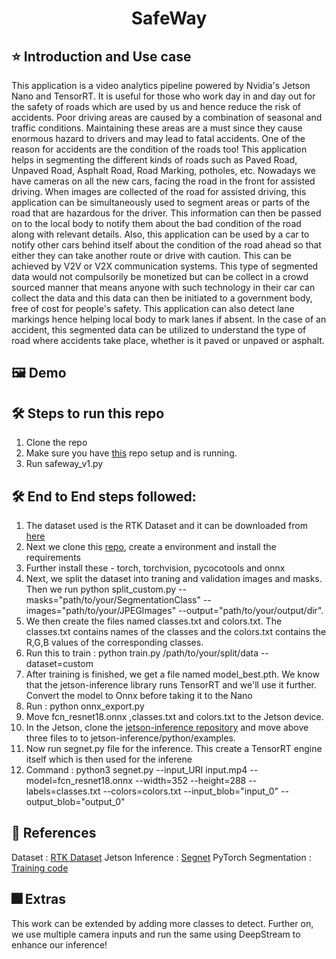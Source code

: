 <h1 align="center">SafeWay</h1>

## :star: Introduction and Use case
This application is a video analytics pipeline powered by Nvidia's Jetson Nano and TensorRT. It is useful for those who work day in and day out for the safety of roads which are used by us and hence reduce the risk of accidents. 
Poor driving areas are caused by a combination of seasonal and traffic conditions. Maintaining these areas are a must since they cause enormous hazard to drivers and may lead to fatal accidents. One of the reason for accidents are the condition of the roads too! 
This application helps in segmenting the different kinds of roads such as Paved Road, Unpaved Road, Asphalt Road, Road Marking, potholes, etc. Nowadays we have cameras on all the new cars, facing the road in the front for assisted driving. When images are collected of the road for assisted driving, this application can be simultaneously used to segment areas or parts of the road that are hazardous for the driver. This information can then be passed on to the local body to notify them about the bad condition of the road along with relevant details.
Also, this application can be used by a car to notify other cars behind itself about the condition of the road ahead so that either they can take another route or drive with caution. This can be achieved by V2V or V2X communication systems.
This type of segmented data would not compulsorily be monetized but can be collect in a crowd sourced manner that means anyone with such technology in their car can collect the data and this data can then be initiated to a government body, free of cost for people's safety.
This application can also detect lane markings hence helping local body to mark lanes if absent.
In the case of an accident, this segmented data can be utilized to understand the type of road where accidents take place, whether is it paved or unpaved or asphalt.

## :framed_picture: Demo

## :hammer_and_wrench: Steps to run this repo

<ol>
    <li>Clone the repo</li>
    <li>Make sure you have <a href="https://github.com/dusty-nv/jetson-inference">this</a> repo setup and is running.</li>
    <li>Run safeway_v1.py</li>
</ol>

## :hammer_and_wrench: End to End steps followed:

<ol>
    <li>The dataset used is the RTK Dataset and it can be downloaded from <a href="https://lapix.ufsc.br/pesquisas/projeto-veiculo-autonomo/datasets/?lang=en">here</a> </li>
    <li>Next we clone this <a href="https://github.com/Onixaz/pytorch-segmentation">repo</a>, create a environment and install the requirements</li>
    <li>Further install these - torch, torchvision, pycocotools and onnx</li>
    <li>Next, we split the dataset into traning and validation images and masks. Then we run python split_custom.py --masks="path/to/your/SegmentationClass" --images="path/to/your/JPEGImages" --output="path/to/your/output/dir".</li>
    <li>We then create the files named classes.txt and colors.txt. The classes.txt contains names of the classes and the colors.txt contains the R,G,B values of the corresponding classes.</li>
    <li>Run this to train : python train.py /path/to/your/split/data --dataset=custom</li>
    <li>After training is finished, we get a file named model_best.pth. We know that the jetson-inference library runs TensorRT and we'll use it further. Convert the model to Onnx before taking it to the Nano</li>
    <li>Run : python onnx_export.py</li>
    <li>Move fcn_resnet18.onnx ,classes.txt and colors.txt to the Jetson device.</li>
    <li>In the Jetson, clone the <a href="https://github.com/dusty-nv/jetson-inference">jetson-inference repository</a> and move above three files to to jetson-inference/python/examples.</li>
    <li>Now run segnet.py file for the inference. This create a TensorRT engine itself which is then used for the inferene</li>
    <li>Command : python3 segnet.py --input_URI input.mp4 --model=fcn_resnet18.onnx --width=352 --height=288 --labels=classes.txt --colors=colors.txt --input_blob="input_0" --output_blob="output_0"</li>
</ol>

## :dizzy: References

Dataset : [RTK Dataset](https://lapix.ufsc.br/pesquisas/projeto-veiculo-autonomo/datasets/?lang=en)
Jetson Inference : [Segnet](https://github.com/dusty-nv/jetson-inference/tree/master/examples/segnet)
PyTorch Segmentation : [Training code](https://github.com/Onixaz/pytorch-segmentation)

## :fireworks: Extras

This work can be extended by adding more classes to detect. Further on, we use multiple camera inputs and run the same using DeepStream to enhance our inference!
